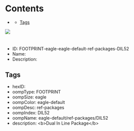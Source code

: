 



Contents
========

* [](#)
	* [Tags](#tags)
  
![][im]
# 

- ID: FOOTPRINT-eagle-eagle-default-ref-packages-DIL52
- Name: 
- Description: 

## Tags

- hexID: 
- oompType: FOOTPRINT
- oompSize: eagle
- oompColor: eagle-default
- oompDesc: ref-packages
- oompIndex: DIL52
- oompName: eagle-default/ref-packages/DIL52
- description: &lt;b&gt;Dual In Line Package&lt;/b&gt;



[im]: image.png
